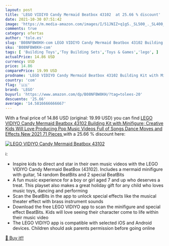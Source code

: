 ```yaml
---
layout: post
title: 'LEGO VIDIYO Candy Mermaid Beatbox 43102  at 25.66 % discount'
date: 2021-10-30 07:51:42
image: 'https://m.media-amazon.com/images/I/51JNIZ+q1gS._SL500_._SL400_.jpg'
comments: true
category: ofertas
author: 'tole.es'
slug: 'B08NFBW8KH-com LEGO VIDIYO Candy Mermaid Beatbox 43102 Building Kit with...'
sku: 'B08NFBW8KH-com'
tags: [ 'Building Toys','Toy Building Sets','Toys & Games','lego', ]
actualPrice: 14.86 USD
currency: USD
price: 14.86
comparePrice: 19.99 USD
prodname: 'LEGO VIDIYO Candy Mermaid Beatbox 43102 Building Kit with Minifigure; Creative Kids Will Love Producing Pop Music Videos Full of Songs  Dance Moves and Effects  New 2021  71 Pieces '
country: 'com'
flag: '🇺🇸'
brand: 'LEGO'
buyurl: 'https://www.amazon.com/dp/B08NFBW8KH/?tag=tolees-20'
descuento: '25.66'
average: '14.5816666666667'
---
```


With a final price of 14.86 USD (original: 19.99 USD) you can find [LEGO VIDIYO Candy Mermaid Beatbox 43102 Building Kit with Minifigure; Creative Kids Will Love Producing Pop Music Videos Full of Songs  Dance Moves and Effects  New 2021  71 Pieces ](https://www.amazon.com/dp/B08NFBW8KH/?tag=tolees-20) with a  25.66 % discount here:

[![LEGO VIDIYO Candy Mermaid Beatbox 43102 ](https://m.media-amazon.com/images/I/51JNIZ+q1gS._SL500_._SL400_.jpg)](https://www.amazon.com/dp/B08NFBW8KH/?tag=tolees-20)

ℹ️:

- Inspire kids to direct and star in their own music videos with the LEGO VIDIYO Candy Mermaid BeatBox (43102). Includes a mermaid minifigure with guitar, 14 random BeatBits and 2 special BeatBits
- A fun music experience for a boy or girl aged 7 and up who deserves a treat. This playset also makes a great holiday gift for any child who loves music toys, dancing and performing
- Scan the BeatBits in the app to unlock special effects like the musical theater effect with brass instrument sounds
- Download the free LEGO VIDIYO app to scan the minifigure and special effect BeatBits. Kids will love seeing their character come to life within their music video
- The LEGO VIDIYO app is compatible with selected iOS and Android devices. Children should ask parents permission before going online

[🛒 Buy it!!](https://www.amazon.com/dp/B08NFBW8KH/?tag=tolees-20)
